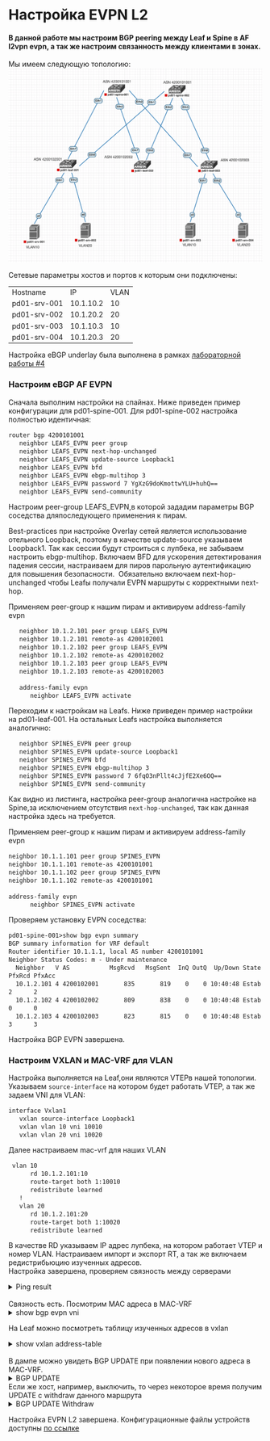 # Настройка EVPN L2

#### **В данной работе мы настроим BGP peering между Leaf и Spine в AF l2vpn evpn, а так же настроим связанность между клиентами в зонах.**

Мы имеем следующую топологию:  
![Topology](images/topology.png)

Сетевые параметры хостов и портов к которым они подключены:

<table><tbody><tr><td>Hostname</td><td>IP&nbsp;</td><td>VLAN</td></tr><tr><td>pd01-srv-001</td><td>10.1.10.2</td><td>10</td></tr><tr><td>pd01-srv-002</td><td>10.1.20.2</td><td>20</td></tr><tr><td>pd01-srv-003</td><td>10.1.10.3</td><td>10</td></tr><tr><td>pd01-srv-004</td><td>10.1.20.3</td><td>20</td></tr></tbody></table>

Настройка eBGP underlay была выполнена в рамках [лабораторной работы #4](https://github.com/aledkrv/otus_cod_learning/tree/main/lesson_4_ebgp)

### Настроим eBGP AF EVPN

Сначала выполним настройки на спайнах. Ниже приведен пример конфигурации для pd01-spine-001. Для pd01-spine-002 настройка полностью идентичная:

```
router bgp 4200101001
   neighbor LEAFS_EVPN peer group
   neighbor LEAFS_EVPN next-hop-unchanged
   neighbor LEAFS_EVPN update-source Loopback1
   neighbor LEAFS_EVPN bfd
   neighbor LEAFS_EVPN ebgp-multihop 3
   neighbor LEAFS_EVPN password 7 YgXzG9doKmottwYLU+huhQ==
   neighbor LEAFS_EVPN send-community
```

Настроим peer-group LEAFS_EVPN,в которой зададим параметры BGP соседства дляпоследующего применения к пирам.

Best-practices при настройке Overlay сетей является использование отельного Loopback, поэтому в качестве update-source указываем Loopback1. Так как сессии будут строиться с лупбека, не забываем настроить ebgp-multihop. Включаем BFD для ускорения детектирования падения сессии, настраиваем для пиров парольную аутентификацию для повышения безопасности.  Обязательно включаем next-hop-unchanged чтобы Leafы получали EVPN маршруты с корректными next-hop.

Применяем peer-group к нашим пирам и активируем address-family evpn

```
   neighbor 10.1.2.101 peer group LEAFS_EVPN
   neighbor 10.1.2.101 remote-as 4200102001
   neighbor 10.1.2.102 peer group LEAFS_EVPN
   neighbor 10.1.2.102 remote-as 4200102002
   neighbor 10.1.2.103 peer group LEAFS_EVPN
   neighbor 10.1.2.103 remote-as 4200102003

   address-family evpn
      neighbor LEAFS_EVPN activate
```

Переходим к настройкам на Leafs. Ниже приведен пример настройки на pd01-leaf-001. На остальных Leafs настройка выполняется аналогично:

```
   neighbor SPINES_EVPN peer group
   neighbor SPINES_EVPN update-source Loopback1
   neighbor SPINES_EVPN bfd
   neighbor SPINES_EVPN ebgp-multihop 3
   neighbor SPINES_EVPN password 7 6fqO3nPllt4cJjfE2Xe6OQ==
   neighbor SPINES_EVPN send-community
```

Как видно из листинга, настройка peer-group аналогична настройке на Spine,за исключением отсутствия `next-hop-unchanged`, так как данная настройка здесь на требуется.

Применяем peer-group к нашим пирам и активируем address-family evpn

```
neighbor 10.1.1.101 peer group SPINES_EVPN
neighbor 10.1.1.101 remote-as 4200101001
neighbor 10.1.1.102 peer group SPINES_EVPN
neighbor 10.1.1.102 remote-as 4200101001

address-family evpn
      neighbor SPINES_EVPN activate
```

Проверяем установку EVPN соседства:

```
pd01-spine-001>show bgp evpn summary
BGP summary information for VRF default
Router identifier 10.1.1.1, local AS number 4200101001
Neighbor Status Codes: m - Under maintenance
  Neighbor   V AS           MsgRcvd   MsgSent  InQ OutQ  Up/Down State   PfxRcd PfxAcc
  10.1.2.101 4 4200102001       835       819    0    0 10:40:48 Estab   2      2
  10.1.2.102 4 4200102002       809       838    0    0 10:40:48 Estab   0      0
  10.1.2.103 4 4200102003       823       815    0    0 10:40:48 Estab   3      3
```

Настройка BGP EVPN завершена.

### Настроим VXLAN и MAC-VRF для VLAN

Настройка выполняется на Leaf,они являются VTEPв нашей топологии. Указываем `source-interface` на котором будет работать VTEP, а так же задаем VNI для VLAN:

```
interface Vxlan1
   vxlan source-interface Loopback1
   vxlan vlan 10 vni 10010
   vxlan vlan 20 vni 10020
```
Далее настраиваем mac-vrf для наших VLAN
````
 vlan 10
      rd 10.1.2.101:10
      route-target both 1:10010
      redistribute learned
   !
   vlan 20
      rd 10.1.2.101:20
      route-target both 1:10020
      redistribute learned
````
В качестве RD указываем IP адрес лупбека, на котором работает VTEP и номер VLAN. Настраиваем импорт и экспорт RT, а так же включаем редистрибьюцию изученных адресов.<br>
Настройка завершена, проверяем связность между серверами
<details>
  <summary>Ping result</summary>
  <img src="images/srv1-ping.png" alt="srv1-ping" width="500"/><br>
  <img src="images/srv2-ping.png" alt="srv1-ping" width="500"/><br>
</details>
<br>
Связность есть. 
Посмотрим MAC адреса в MAC-VRF
<details>
  <summary>show bgp evpn vni</summary>
  <img src="images/mac-vrf.png" alt="srv1-ping" width="500"/><br>
</details>

На Leaf можно посмотреть таблицу изученных адресов в vxlan
<details>
  <summary>show vxlan address-table</summary>
  <img src="images/vxlan-addr.png" alt="srv1-ping" width="500"/><br>
</details>
<br>
В дампе можно увидеть BGP UPDATE при появлении нового адреса в MAC-VRF.
<details>
  <summary>BGP UPDATE</summary>
  <img src="images/update.png" alt="srv1-ping" width="500"/><br>
</details>
Если же хост, например, выключить, то через некоторое время получим UPDATE c withdraw данного маршрута
<details>
  <summary>BGP UPDATE Withdraw</summary>
  <img src="images/withdraw.png" alt="srv1-ping" width="500"/><br>
</details>

Настройка EVPN L2 завершена. 
Конфигурационные файлы устройств доступны [по ссылке](https://github.com/aledkrv/otus_cod_learning/tree/main/lesson_5_evpnl2/lab_evpn_l2_configs) 
